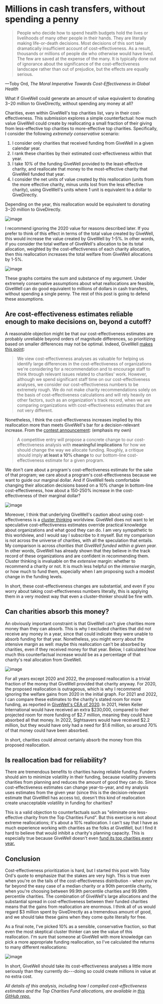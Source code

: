 # Millions in cash transfers, without spending a penny

> People who decide how to spend health budgets hold the lives or livelihoods of many other people in their hands. They are literally making life-or-death decisions. Most decisions of this sort take dramatically insufficient account of cost-effectiveness. As a result, thousands or millions of people die who otherwise would have lived. The few are saved at the expense of the many. It is typically done out of ignorance about the significance of the cost-effectiveness landscape rather than out of prejudice, but the effects are equally serious.

&mdash;Toby Ord, *The Moral Imperative Towards Cost-Effectiveness in Global Health*

What if GiveWell could generate an amount of value equivalent to donating $3-$20 million to GiveDirectly, without spending any money at all?

Charities, even within GiveWell's top charities list, vary in their cost-effectiveness. This submission explores a simple counterfactual: how much value GiveWell could create by reallocating a small fraction of their giving from less-effective top charities to more-effective top charities. Specifically, I consider the following *extremely conservative* scenario:

1. I consider only charities that received funding from GiveWell in a given calendar year.
2. I rank these charities by their estimated cost-effectiveness within that year.
3. I take *10\%* of the funding GiveWell provided to the least-effective charity, and reallocate that money to the most-effective charity that GiveWell funded that year.
4. I consider the net units of value created by this reallocation (units from the more effective charity, minus units lost from the less effective charity), using GiveWell's units where 1 unit is equivalent to a dollar to GiveDirectly.

Depending on the year, this reallocation would be equivalent to donating $3-$20 million to GiveDirectly.

![image](./output/ce_reallocation.png)

I recommend ignoring the 2020 value for reasons described later. If you prefer to think of this effect in terms of the total value created by GiveWell, this would increase the value created by GiveWell by 1-5%. In other words, if you consider the total welfare of GiveWell's allocation to be its total allocation, weighted by the cost-effectiveness of each charity allocation, then this reallocation increases the total welfare from GiveWell allocations by 1-5%.

![image](./output/ce_reallocation_frac.png)

These graphs contains the sum and substance of my argument. Under extremely conservative assumptions about what reallocations are feasible, GiveWell can do good equivalent to millions of dollars in cash transfers, without spending a single penny. The rest of this post is going to defend these assumptions.

## Are cost-effectiveness estimates reliable enough to make decisions on, beyond a cutoff?

A reasonable objection might be that our cost-effectiveness estimates are probably unreliable beyond orders of magnitude differences, so prioritizing based on smaller differences may not be optimal. Indeed, GiveWell [makes this point](https://www.givewell.org/how-we-work/our-criteria/cost-effectiveness/cost-effectiveness-models):

> We view cost-effectiveness analyses as valuable for helping us identify large differences in the cost-effectiveness of organizations we're considering for a recommendation and to encourage staff to think through relevant issues related to charities' work. However, although we spend significant staff time on our cost-effectiveness analyses, we consider our cost-effectiveness numbers to be extremely rough. We do not make charity recommendations solely on the basis of cost-effectiveness calculations and will rely heavily on other factors, such as an organization's track record, when we are comparing organizations with cost-effectiveness estimates that are not very different.

Nonetheless, I think the cost-effectiveness increases implied by this reallocation more than meets GiveWell's bar for a decision-relevant increase. From the [contest announcement](https://www.givewell.org/research/change-our-mind-contest): (emphasis my own)

> A competitive entry will propose a concrete change to our cost-effectiveness analysis with **meaningful implications** for how we should change the way we allocate funding. Roughly, a critique should imply **at least a 10% change** to our bottom-line cost-effectiveness estimate for a given program.

We don't care about a program's cost-effectiveness estimate for the sake of that program; we care about a program's cost-effectiveness because we want to guide our marginal dollar. And if GiveWell feels comfortable changing their allocation decisions based on a 10% change in bottom-line cost-effectiveness, how about a 150-250\% increase in the cost-effectiveness of their marginal dollar?

![image](./output/ce_increase.png)

Moreover, I think that underlying GiveWell's caution about using cost-effectiveness is a [cluster thinking](https://blog.givewell.org/2014/06/10/sequence-thinking-vs-cluster-thinking/) worldview. GiveWell does not want to let speculative cost-effectiveness estimates override practical knowledge about organizations and what good they can do. I am very sympathetic to this worldview, and I would say I subscribe to it myself. But my comparison is not across the universe of charities, with all the speculation that entails. My comparison is across *charities that GiveWell funded within a given year.* In other words, GiveWell has already shown that they believe in the track record of these organizations and are confident in recommending them. Cluster thinking is invaluable on the *extensive* margin: whether to recommend a charity or not. It is much less helpful on the *intensive* margin, or how much to fund them, especially when I am proposing such a modest change in the funding levels.

In short, these cost-effectiveness changes are substantial, and even if you worry about taking cost-effectiveness numbers literally, this is applying them in a very modest way that even a cluster-thinker should be fine with.

## Can charities absorb this money? 

An obviously important constraint is that GiveWell can't give charities more money than they can absorb. This is why I excluded charities that did not receive any money in a year, since that could indicate they were unable to absorb funding for that year. Nonetheless, you might worry about the intensive margin as well: maybe this reallocation can't be absorbed by charities, even if they received money for that year. Below, I calculated how much this counterfactual increase would be as a percentage of that charity's real allocation from GiveWell.

![image](./output/reallocation_table.png)

For all years except 2020 and 2022, the proposed reallocation is a trivial fraction of the money that GiveWell provided that charity anyway. For 2020, the proposed reallocation is outrageous, which is why I recommend ignoring the welfare gains from 2020 in the initial graph. For 2021 and 2022, I can compare these estimates to the charity's stated room for more funding, as reported in [GiveWell's CEA of 2020](https://docs.google.com/spreadsheets/d/16XOOB1oWse1ICbF0OVXUYtwWwpvG3mxAAQ6LYAAndQU/edit#gid=1377543212). In 2021, Helen Keller International would have received an extra $230,000, compared to their projected room for more funding of $2.7 million, meaning they could have absorbed all that money. In 2022, Sightsavers would have received $2.2 million, but they would have only had a need for $1.6 million, so around 70% of that money could have been absorbed.

In short, charities could almost certainly absorb the money from this proposed reallocation.

## Is reallocation bad for reliability?

There are tremendous benefits to charities having reliable funding. Funders should aim to minimize volatility in their funding, because volatility prevents charities from planning and reduces the amount of good they can do. Since cost-effectiveness estimates can change year-to-year, and my analysis uses estimates from the given year (since this is the decision-relevant estimate that GiveWell has access to), doesn't this kind of reallocation create unacceptable volatility in funding for charities?

This is a valid objection to counterfactuals such as "eliminate one less-effective charity from the Top Charities Fund". But this exercise is not about extreme reallocations; it's about a 10\% reallocation. I can't say that I have as much experience working with charities as the folks at GiveWell, but I find it hard to believe that would inhibit a charity's planning capacity. This is especially true because GiveWell doesn't even [fund its top charities every year.](https://www.givewell.org/top-charities-fund)

## Conclusion

Cost-effectiveness prioritization is hard, but I started this post with Toby Ord's quote to emphasize that the stakes are very high. This is true even when you're on the tails of the cost-effectiveness distribution - when you're far beyond the easy case of a median charity or a 90th percentile charity, when you're choosing between 99.9th percentile charities and 99.99th percentile charities. The combination of GiveWell's large allocations and the substantial spread in cost-effectiveness between their funded charities means that the gains from reallocation are enormous. I think all of us would regard $3 million spent by GiveDirectly as a tremendous amount of good, and we should take these gains when they come quite literally for free.

As a final note, I've picked 10% as a sensible, conservative fraction, so that even the most skeptical cluster thinker can see the value of this reallocation. I'm sure that someone at GiveWell with more knowledge can pick a more appropriate funding reallocation, so I've calculated the returns to many different reallocations:

![image](./output/reallocation_fraction.png)

In short, GiveWell should take its cost-effectiveness analyses a little more seriously than they currently do---doing so could create millions in value at no extra cost.

*All details of this analysis, including how I compiled cost-effectiveness estimates and the Top Charities Fund allocations, are available in [this GitHub repo.](https://github.com/karthiktadepalli1/givewell-reallocation)*
